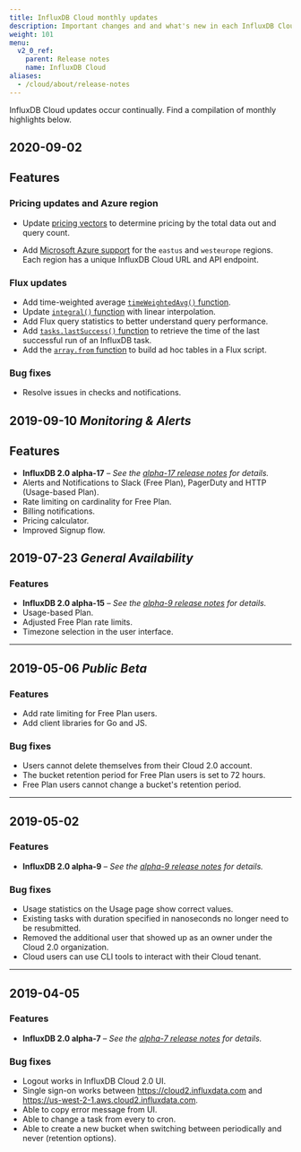 ```yaml
---
title: InfluxDB Cloud monthly updates
description: Important changes and and what's new in each InfluxDB Cloud 2.0 update.
weight: 101
menu:
  v2_0_ref:
    parent: Release notes
    name: InfluxDB Cloud
aliases:
  - /cloud/about/release-notes
---
```


InfluxDB Cloud updates occur continually. Find a compilation of monthly highlights below.

## 2020-09-02

## Features

### Pricing updates and Azure region

- Update [pricing vectors](/influxdb/v2.0/account-management/pricing-plans/#pricing-vect) to determine pricing by the total data out and query count.

- Add [Microsoft Azure support](/influxdb/v2.0/reference/urls/#microsoft-azure) for the `eastus` and `westeurope` regions. Each region has a unique InfluxDB Cloud URL and API endpoint.

### Flux updates

 - Add time-weighted average [`timeWeightedAvg()` function](/influxdb/v2.0/reference/flux/stdlib/built-in/transformations/aggregates/timeweightedavg/).
 - Update [`integral()` function](/influxdb/v2.0/reference/flux/stdlib/built-in/transformations/aggregates/integral/) with linear interpolation.
 - Add Flux query statistics to better understand query performance.
 - Add [`tasks.lastSuccess()` function](/influxdb/v2.0/reference/flux/stdlib/influxdb-tasks/lastsuccess/) to retrieve the time of the last successful run of an InfluxDB task.
 - Add the [`array.from` function](influxdb/v2.0/reference/flux/stdlib/experimental/array/from/) to build ad hoc tables in a Flux script.

### Bug fixes

 - Resolve issues in checks and notifications.

## 2019-09-10 _Monitoring & Alerts_

## Features

- **InfluxDB 2.0 alpha-17** –
  _See the [alpha-17 release notes](/v2.0/reference/release-notes/influxdb/#v2-0-0-alpha-17-2019-08-14) for details._
- Alerts and Notifications to Slack (Free Plan), PagerDuty and HTTP (Usage-based Plan).
- Rate limiting on cardinality for Free Plan.
- Billing notifications.
- Pricing calculator.
- Improved Signup flow.

## 2019-07-23 _General Availability_

### Features

- **InfluxDB 2.0 alpha-15** –
  _See the [alpha-9 release notes](/v2.0/reference/release-notes/influxdb/#v2-0-0-alpha-15-2019-07-11) for details._
- Usage-based Plan.
- Adjusted Free Plan rate limits.
- Timezone selection in the user interface.

---

## 2019-05-06 _Public Beta_

### Features

- Add rate limiting for Free Plan users.
- Add client libraries for Go and JS.

### Bug fixes

- Users cannot delete themselves from their Cloud 2.0 account.
- The bucket retention period for Free Plan users is set to 72 hours.
- Free Plan users cannot change a bucket's retention period.

---

## 2019-05-02

### Features

- **InfluxDB 2.0 alpha-9** –
  _See the [alpha-9 release notes](/v2.0/reference/release-notes/influxdb/#v2-0-0-alpha-9-2019-05-01) for details._

### Bug fixes

- Usage statistics on the Usage page show correct values.
- Existing tasks with duration specified in nanoseconds no longer need to be resubmitted.
- Removed the additional user that showed up as an owner under the Cloud 2.0 organization.
- Cloud users can use CLI tools to interact with their Cloud tenant.


---

## 2019-04-05

### Features

- **InfluxDB 2.0 alpha-7** –
  _See the [alpha-7 release notes](/v2.0/reference/release-notes/influxdb/#v2-0-0-alpha-7-2019-03-28) for details._

### Bug fixes

- Logout works in InfluxDB Cloud 2.0 UI.
- Single sign-on works between https://cloud2.influxdata.com and https://us-west-2-1.aws.cloud2.influxdata.com.
- Able to copy error message from UI.
- Able to change a task from every to cron.
- Able to create a new bucket when switching between periodically and never (retention options).
